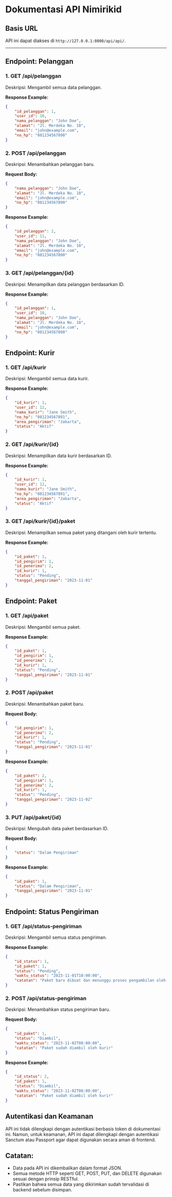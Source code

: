 # Dokumentasi API Nimirikid

## Basis URL
API ini dapat diakses di `http://127.0.0.1:8000/api/api/`.

---

## Endpoint: Pelanggan

### 1. GET /api/pelanggan
Deskripsi: Mengambil semua data pelanggan.

**Response Example:**

```json
{
    "id_pelanggan": 1,
    "user_id": 10,
    "nama_pelanggan": "John Doe",
    "alamat": "Jl. Merdeka No. 10",
    "email": "john@example.com",
    "no_hp": "081234567890"
}
```

### 2. POST /api/pelanggan
Deskripsi: Menambahkan pelanggan baru.

**Request Body:**

```json
{
    "nama_pelanggan": "John Doe",
    "alamat": "Jl. Merdeka No. 10",
    "email": "john@example.com",
    "no_hp": "081234567890"
}
```

**Response Example:**

```json
{
    "id_pelanggan": 2,
    "user_id": 11,
    "nama_pelanggan": "John Doe",
    "alamat": "Jl. Merdeka No. 10",
    "email": "john@example.com",
    "no_hp": "081234567890"
}
```

### 3. GET /api/pelanggan/{id}
Deskripsi: Menampilkan data pelanggan berdasarkan ID.

**Response Example:**

```json
{
    "id_pelanggan": 1,
    "user_id": 10,
    "nama_pelanggan": "John Doe",
    "alamat": "Jl. Merdeka No. 10",
    "email": "john@example.com",
    "no_hp": "081234567890"
}
```

## Endpoint: Kurir

### 1. GET /api/kurir
Deskripsi: Mengambil semua data kurir.

**Response Example:**

```json
{
    "id_kurir": 1,
    "user_id": 12,
    "nama_kurir": "Jane Smith",
    "no_hp": "081234567891",
    "area_pengiriman": "Jakarta",
    "status": "Aktif"
}
```

### 2. GET /api/kurir/{id}
Deskripsi: Menampilkan data kurir berdasarkan ID.

**Response Example:**

```json
{
    "id_kurir": 1,
    "user_id": 12,
    "nama_kurir": "Jane Smith",
    "no_hp": "081234567891",
    "area_pengiriman": "Jakarta",
    "status": "Aktif"
}
```

### 3. GET /api/kurir/{id}/paket
Deskripsi: Menampilkan semua paket yang ditangani oleh kurir tertentu.

**Response Example:**

```json
{
    "id_paket": 1,
    "id_pengirim": 1,
    "id_penerima": 2,
    "id_kurir": 1,
    "status": "Pending",
    "tanggal_pengiriman": "2023-11-01"
}
```

## Endpoint: Paket

### 1. GET /api/paket
Deskripsi: Mengambil semua paket.

**Response Example:**

```json
{
    "id_paket": 1,
    "id_pengirim": 1,
    "id_penerima": 2,
    "id_kurir": 1,
    "status": "Pending",
    "tanggal_pengiriman": "2023-11-01"
}
```

### 2. POST /api/paket
Deskripsi: Menambahkan paket baru.

**Request Body:**

```json
{
    "id_pengirim": 1,
    "id_penerima": 2,
    "id_kurir": 1,
    "status": "Pending",
    "tanggal_pengiriman": "2023-11-01"
}
```

**Response Example:**

```json
{
    "id_paket": 2,
    "id_pengirim": 1,
    "id_penerima": 2,
    "id_kurir": 1,
    "status": "Pending",
    "tanggal_pengiriman": "2023-11-02"
}
```

### 3. PUT /api/paket/{id}
Deskripsi: Mengubah data paket berdasarkan ID.

**Request Body:**

```json
{
    "status": "Dalam Pengiriman"
}
```

**Response Example:**

```json
{
    "id_paket": 1,
    "status": "Dalam Pengiriman",
    "tanggal_pengiriman": "2023-11-01"
}
```

## Endpoint: Status Pengiriman

### 1. GET /api/status-pengiriman
Deskripsi: Mengambil semua status pengiriman.

**Response Example:**

```json
{
    "id_status": 1,
    "id_paket": 1,
    "status": "Pending",
    "waktu_status": "2023-11-01T10:00:00",
    "catatan": "Paket baru dibuat dan menunggu proses pengambilan oleh kurir"
}
```

### 2. POST /api/status-pengiriman
Deskripsi: Menambahkan status pengiriman baru.

**Request Body:**

```json
{
    "id_paket": 1,
    "status": "Diambil",
    "waktu_status": "2023-11-02T08:00:00",
    "catatan": "Paket sudah diambil oleh kurir"
}
```

**Response Example:**

```json
{
    "id_status": 2,
    "id_paket": 1,
    "status": "Diambil",
    "waktu_status": "2023-11-02T08:00:00",
    "catatan": "Paket sudah diambil oleh kurir"
}
```

## Autentikasi dan Keamanan
API ini tidak dilengkapi dengan autentikasi berbasis token di dokumentasi ini. Namun, untuk keamanan, API ini dapat dilengkapi dengan autentikasi Sanctum atau Passport agar dapat digunakan secara aman di frontend.

## Catatan:
- Data pada API ini dikembalikan dalam format JSON.
- Semua metode HTTP seperti GET, POST, PUT, dan DELETE digunakan sesuai dengan prinsip RESTful.
- Pastikan bahwa semua data yang dikirimkan sudah tervalidasi di backend sebelum disimpan.
